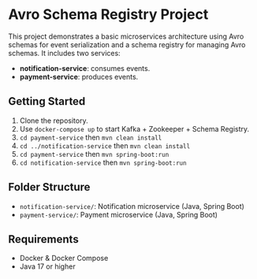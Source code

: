 # Avro Schema Registry Project

This project demonstrates a basic microservices architecture using Avro schemas for event serialization and a schema registry for managing Avro schemas. It includes two services:

- **notification-service**: consumes events.
- **payment-service**: produces events.

## Getting Started

1. Clone the repository.
2. Use `docker-compose up` to start Kafka + Zookeeper + Schema Registry.
3. `cd payment-service` then `mvn clean install`
4. `cd ../notification-service` then `mvn clean install`
5. `cd payment-service` then `mvn spring-boot:run`
6. `cd notification-service` then `mvn spring-boot:run`

## Folder Structure
- `notification-service/`: Notification microservice (Java, Spring Boot)
- `payment-service/`: Payment microservice (Java, Spring Boot)

## Requirements
- Docker & Docker Compose
- Java 17 or higher
